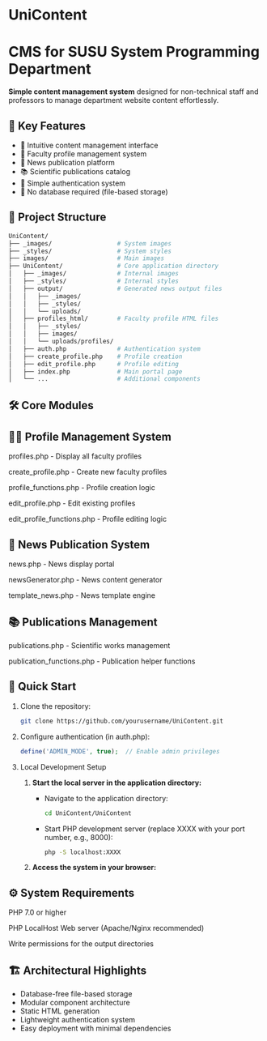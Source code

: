 # UniContent
# CMS for SUSU System Programming Department

**Simple content management system** designed for non-technical staff and professors to manage department website content effortlessly.

## 🌟 Key Features

- 📝 Intuitive content management interface
- 👥 Faculty profile management system
- 📰 News publication platform
- 📚 Scientific publications catalog
- 🔐 Simple authentication system
- 🚀 No database required (file-based storage)

## 📂 Project Structure

```bash
UniContent/
├── _images/                  # System images
├── _styles/                  # System styles
├── images/                   # Main images
├── UniContent/               # Core application directory
│   ├── _images/              # Internal images
│   ├── _styles/              # Internal styles
│   ├── output/               # Generated news output files
│   │   ├── _images/
│   │   ├── _styles/
│   │   └── uploads/
│   ├── profiles_html/        # Faculty profile HTML files
│   │   ├── _styles/
│   │   ├── images/
│   │   └── uploads/profiles/
│   ├── auth.php              # Authentication system
│   ├── create_profile.php    # Profile creation
│   ├── edit_profile.php      # Profile editing
│   ├── index.php             # Main portal page
│   └── ...                   # Additional components
```
## 🛠 Core Modules
## 👨‍🏫 Profile Management System
profiles.php - Display all faculty profiles

create_profile.php - Create new faculty profiles

profile_functions.php - Profile creation logic

edit_profile.php - Edit existing profiles

edit_profile_functions.php - Profile editing logic

## 📰 News Publication System
news.php - News display portal

newsGenerator.php - News content generator

template_news.php - News template engine

## 📚 Publications Management
publications.php - Scientific works management

publication_functions.php - Publication helper functions

## 🚀 Quick Start
<ol>
<li>Clone the repository:</li>

```bash
git clone https://github.com/yourusername/UniContent.git
```
<li>Configure authentication (in auth.php):</li>

```php
define('ADMIN_MODE', true);  // Enable admin privileges
```

<li>Local Development Setup</li>

1. **Start the local server in the application directory:**
   - Navigate to the application directory:
     ```bash
     cd UniContent/UniContent
     ```
   - Start PHP development server (replace XXXX with your port number, e.g., 8000):
     ```bash
     php -S localhost:XXXX
     ```

2. **Access the system in your browser:**
</ol>

## ⚙️ System Requirements
PHP 7.0 or higher

PHP LocalHost
Web server (Apache/Nginx recommended)


Write permissions for the output directories

## 🏗️ Architectural Highlights
<ul>
<li>Database-free file-based storage</li>
<li>Modular component architecture</li>
<li>Static HTML generation</li>
<li>Lightweight authentication system</li>
<li>Easy deployment with minimal dependencies</li>
</ul>
